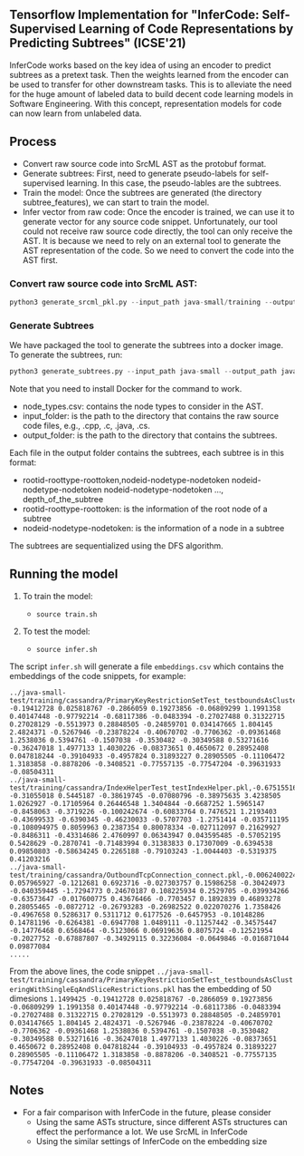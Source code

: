 ## Tensorflow Implementation for "InferCode: Self-Supervised Learning of Code Representations by Predicting Subtrees" (ICSE'21)

InferCode works based on the key idea of using an encoder to predict subtrees as a pretext task. Then the weights learned from the encoder can be used to transfer for other downstream tasks. This is to alleviate the need for the huge amount of labeled data to build decent code learning models in Software Engineering. With this concept,  representation models for code can now learn from unlabeled data. 

## Process
- Convert raw source code into SrcML AST as the protobuf format.
- Generate subtrees: First, need to generate pseudo-labels for self-supervised learning. In this case, the pseudo-lables are the subtrees.
- Train the model: Once the subtrees are generated (the directory subtree_features), we can start to train the model.
- Infer vector from raw code: Once the encoder is trained, we can use it to generate vector for any source code snippet. Unfortunately, our tool could not receive raw source code directly, the tool can only receive the AST. It is because we need to rely on an external tool to generate the AST representation of the code. So we need to convert the code into the AST first.


### Convert raw source code into SrcML AST:

```python
python3 generate_srcml_pkl.py --input_path java-small/training --output_path java-small-pkl/training
```

### Generate Subtrees
We have packaged the tool to generate the subtrees into a docker image. To generate the subtrees, run:

```python
python3 generate_subtrees.py --input_path java-small --output_path java-small-subtrees --node_types-path node_types.csv"
```

Note that you need to install Docker for the command to work.
- node_types.csv: contains the node types to consider in the AST. 
- input_folder: is the path to the directory that contains the raw source code files, e.g., .cpp, .c, .java, .cs.
- output_folder: is the path to the directory that contains the subtrees.

Each file in the output folder contains the subtrees, each subtree is in this format:
- rootid-roottype-roottoken,nodeid-nodetype-nodetoken nodeid-nodetype-nodetoken nodeid-nodetype-nodetoken ..., depth_of_the_subtree
- rootid-roottype-roottoken: is the information of the root node of a subtree
- nodeid-nodetype-nodetoken: is the information of a node in a subtree

The subtrees are sequentialized using the DFS algorithm.


## Running the model

1. To train the model:
    - ```source train.sh```
    
2. To test the model:
    - ```source infer.sh```
  
The script ```infer.sh``` will generate a file ``embeddings.csv`` which contains the embeddings of the code snippets, for example:

```
../java-small-test/training/cassandra/PrimaryKeyRestrictionSetTest_testboundsAsClusteringWithSingleEqAndSliceRestrictions.pkl,1.1499425 -0.19412728 0.025818767 -0.2866059 0.19273856 -0.06809299 1.1991358 0.40147448 -0.97792214 -0.68117386 -0.0483394 -0.27027488 0.31322715 0.27028129 -0.5513973 0.28848505 -0.24859701 0.034147665 1.804145 2.4824371 -0.5267946 -0.23878224 -0.40670702 -0.7706362 -0.09361468 1.2538036 0.5394761 -0.1507038 -0.3530482 -0.30349588 0.53271616 -0.36247018 1.4977133 1.4030226 -0.08373651 0.4650672 0.28952408 0.047818244 -0.39104933 -0.4957824 0.31893227 0.28905505 -0.11106472 1.3183858 -0.8878206 -0.3408521 -0.77557135 -0.77547204 -0.39631933 -0.08504311
../java-small-test/training/cassandra/IndexHelperTest_testIndexHelper.pkl,-0.67515516 -0.31055018 0.5445187 -0.38619745 -0.07080796 -0.38975635 3.4238505 1.0262927 -0.17105964 0.26446548 1.3404844 -0.6687252 1.5965147 -0.8458063 -0.3719226 -0.100242674 -0.60833764 0.7476521 1.2193403 -0.43699533 -0.6390345 -0.46230033 -0.5707703 -1.2751414 -0.035711195 -0.108094975 0.8059963 0.2387354 0.80078334 -0.027112097 0.21629927 -0.8486311 -0.43314686 2.4760997 0.06343947 0.043595485 -0.57052195 0.5428629 -0.2870741 -0.71483994 0.31383833 0.17307009 -0.6394538 0.09850803 -0.58634245 0.2265188 -0.79103243 -1.0044403 -0.5319375 0.41203216
../java-small-test/training/cassandra/OutboundTcpConnection_connect.pkl,-0.0062400224 0.057965927 -0.1212681 0.6923716 -0.027303757 0.15986258 -0.30424973 -0.040359445 -1.7294773 0.24670187 0.108225934 0.2529705 -0.039934266 -0.63573647 -0.017600775 0.43676466 -0.7703457 0.1892839 0.46893278 0.28055465 -0.0872712 -0.26793283 -0.26982522 0.022070276 1.7358426 -0.4967658 0.5286317 0.5311712 0.6177526 -0.6457953 -0.10148286 0.14781196 -0.6264381 -0.6947708 1.0489111 -0.11257442 -0.34575447 -0.14776468 0.6568464 -0.5123066 0.06919636 0.8075724 -0.12521954 -0.2027752 -0.67887807 -0.34929115 0.32236084 -0.0649846 -0.016871044 0.09877084
.....
```
From the above lines, the code snippet ``../java-small-test/training/cassandra/PrimaryKeyRestrictionSetTest_testboundsAsClusteringWithSingleEqAndSliceRestrictions.pkl`` has the embedding of 50 dimesions ``1.1499425 -0.19412728 0.025818767 -0.2866059 0.19273856 -0.06809299 1.1991358 0.40147448 -0.97792214 -0.68117386 -0.0483394 -0.27027488 0.31322715 0.27028129 -0.5513973 0.28848505 -0.24859701 0.034147665 1.804145 2.4824371 -0.5267946 -0.23878224 -0.40670702 -0.7706362 -0.09361468 1.2538036 0.5394761 -0.1507038 -0.3530482 -0.30349588 0.53271616 -0.36247018 1.4977133 1.4030226 -0.08373651 0.4650672 0.28952408 0.047818244 -0.39104933 -0.4957824 0.31893227 0.28905505 -0.11106472 1.3183858 -0.8878206 -0.3408521 -0.77557135 -0.77547204 -0.39631933 -0.08504311``



## Notes
- For a fair comparison with InferCode in the future, please consider
  + Using the same ASTs structure, since different ASTs structures can effect the performance a lot. We use SrcML in InferCode
  + Using the similar settings of InferCode on the embedding size
